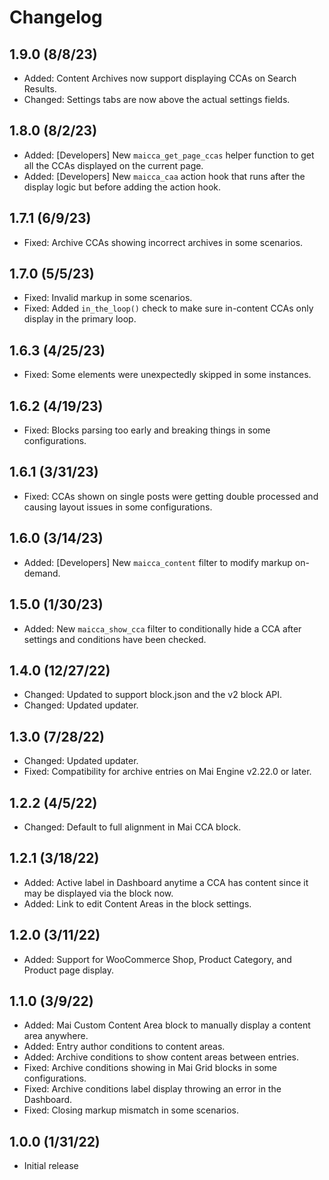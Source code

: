 # Changelog

## 1.9.0 (8/8/23)
* Added: Content Archives now support displaying CCAs on Search Results.
* Changed: Settings tabs are now above the actual settings fields.

## 1.8.0 (8/2/23)
* Added: [Developers] New `maicca_get_page_ccas` helper function to get all the CCAs displayed on the current page.
* Added: [Developers] New `maicca_caa` action hook that runs after the display logic but before adding the action hook.

## 1.7.1 (6/9/23)
* Fixed: Archive CCAs showing incorrect archives in some scenarios.

## 1.7.0 (5/5/23)
* Fixed: Invalid markup in some scenarios.
* Fixed: Added `in_the_loop()` check to make sure in-content CCAs only display in the primary loop.

## 1.6.3 (4/25/23)
* Fixed: Some elements were unexpectedly skipped in some instances.

## 1.6.2 (4/19/23)
* Fixed: Blocks parsing too early and breaking things in some configurations.

## 1.6.1 (3/31/23)
* Fixed: CCAs shown on single posts were getting double processed and causing layout issues in some configurations.

## 1.6.0 (3/14/23)
* Added: [Developers] New `maicca_content` filter to modify markup on-demand.

## 1.5.0 (1/30/23)
* Added: New `maicca_show_cca` filter to conditionally hide a CCA after settings and conditions have been checked.

## 1.4.0 (12/27/22)
* Changed: Updated to support block.json and the v2 block API.
* Changed: Updated updater.

## 1.3.0 (7/28/22)
* Changed: Updated updater.
* Fixed: Compatibility for archive entries on Mai Engine v2.22.0 or later.

## 1.2.2 (4/5/22)
* Changed: Default to full alignment in Mai CCA block.

## 1.2.1 (3/18/22)
* Added: Active label in Dashboard anytime a CCA has content since it may be displayed via the block now.
* Added: Link to edit Content Areas in the block settings.

## 1.2.0 (3/11/22)
* Added: Support for WooCommerce Shop, Product Category, and Product page display.

## 1.1.0 (3/9/22)
* Added: Mai Custom Content Area block to manually display a content area anywhere.
* Added: Entry author conditions to content areas.
* Added: Archive conditions to show content areas between entries.
* Fixed: Archive conditions showing in Mai Grid blocks in some configurations.
* Fixed: Archive conditions label display throwing an error in the Dashboard.
* Fixed: Closing markup mismatch in some scenarios.

## 1.0.0 (1/31/22)
* Initial release
